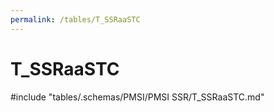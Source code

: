 ```yaml
---
permalink: /tables/T_SSRaaSTC
---
```

# T\_SSRaaSTC
<!-- SPDX-License-Identifier: MPL-2.0 -->

<!-- ATTENTION : Ne pas supprimer ou modifier la ligne ci-dessous -->
#include "tables/.schemas/PMSI/PMSI SSR/T_SSRaaSTC.md"
<!-- ATTENTION : Ne pas supprimer ou modifier la ligne ci-dessus -->
